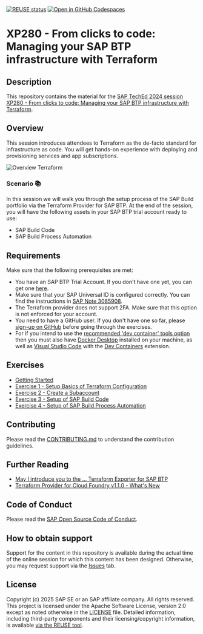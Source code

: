 [![REUSE status](https://api.reuse.software/badge/github.com/SAP-samples/teched2024-XP280)](https://api.reuse.software/info/github.com/SAP-samples/teched2024-XP280)
[![Open in GitHub Codespaces](https://github.com/codespaces/badge.svg)](https://github.com/codespaces/new?hide_repo_select=true&ref=main&repo=841902616&skip_quickstart=true&machine=basicLinux32gb&geo=EuropeWest&devcontainer_path=.devcontainer%2Fdevcontainer.json)

# XP280 - From clicks to code: Managing your SAP BTP infrastructure with Terraform

## Description

This repository contains the material for the [SAP TechEd 2024 session XP280 - From clicks to code: Managing your SAP BTP infrastructure with Terraform](https://www.sap.com/events/teched/virtual/flow/sap/te24/catalog/page/catalog/session/1721065595220001I68E).

## Overview

This session introduces attendees to Terraform as the de-facto standard for infrastructure as code. You will get hands-on experience with deploying and provisioning services and app subscriptions.

![Overview Terraform](./assets/TerraformOverview.png)

### Scenario 📚

In this session we will walk you through the setup process of the SAP Build portfolio via the Terraform Provider for SAP BTP. At the end of the session, you will have the following assets in your SAP BTP trial account ready to use:

- SAP Build Code
- SAP Build Process Automation

## Requirements

Make sure that the following prerequisites are met:

- You have an SAP BTP Trial Account. If you don't have one yet, you can get one [here](https://developers.sap.com/tutorials/hcp-create-trial-account.html).
- Make sure that your SAP Universal ID is configured correctly. You can find the instructions in [SAP Note 3085908](https://me.sap.com/notes/3085908).
- The Terraform provider does not support 2FA. Make sure that this option is not enforced for your account.
- You need to have a GitHub user. If you don't have one so far, please [sign-up on GitHub](https://github.com/signup) before going through the exercises.
- For if you intend to use the [recommended 'dev container' tools option](exercises/ex0/README.md#dev-container-recommended) then you must also have [Docker Desktop](https://www.docker.com/products/docker-desktop/) installed on your machine, as well as [Visual Studio Code](https://code.visualstudio.com/) with the [Dev Containers](https://marketplace.visualstudio.com/items?itemName=ms-vscode-remote.remote-containers) extension.

## Exercises

- [Getting Started](exercises/ex0/README.md)
- [Exercise 1 - Setup Basics of Terraform Configuration](exercises/ex1/README.md)
- [Exercise 2 - Create a Subaccount](exercises/ex2/README.md)
- [Exercise 3 - Setup of SAP Build Code](exercises/ex3/README.md)
- [Exercise 4 - Setup of SAP Build Process Automation](exercises/ex4/README.md)

## Contributing

Please read the [CONTRIBUTING.md](./CONTRIBUTING.md) to understand the contribution guidelines.

## Further Reading

* [May I introduce you to the … Terraform Exporter for SAP BTP](https://www.linkedin.com/pulse/may-i-introduce-you-terraform-exporter-sap-btp-christian-lechner-lgzif/)
* [Terraform Provider for Cloud Foundry v1.1.0 - What's New](https://www.linkedin.com/pulse/terraform-provider-cloud-foundry-v110-whats-new-debaditya-ray-xyxyc/)

## Code of Conduct

Please read the [SAP Open Source Code of Conduct](https://github.com/SAP-samples/.github/blob/main/CODE_OF_CONDUCT.md).

## How to obtain support

Support for the content in this repository is available during the actual time of the online session for which this content has been designed. Otherwise, you may request support via the [Issues](../../issues) tab.

## License

Copyright (c) 2025 SAP SE or an SAP affiliate company. All rights reserved. This project is licensed under the Apache Software License, version 2.0 except as noted otherwise in the [LICENSE](LICENSES/Apache-2.0.txt) file. Detailed information, including third-party components and their licensing/copyright information, is available [via the REUSE tool](https://api.reuse.software/info/github.com/SAP-samples/teched2024-XP280).
